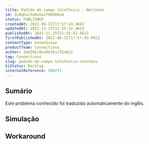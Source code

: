```yaml
---
title: Pedido de campo telefônico - Netshoes
id: 5LRqhuc5eRukw1f08kOHu0
status: PUBLISHED
createdAt: 2022-06-15T17:57:43.384Z
updatedAt: 2022-11-25T21:55:52.462Z
publishedAt: 2022-11-25T21:55:52.462Z
firstPublishedAt: 2022-06-15T17:57:43.992Z
contentType: knownIssue
productTeam: Connections
author: 2mXZkbi0oi061KicTExNjo
tag: Connections
slug: pedido-de-campo-telefonico-netshoes
kiStatus: Backlog
internalReference: 599271
---
```


## Sumário

<div class="alert alert-info">
  <p>Este problema conhecido foi traduzido automaticamente do inglês.</p>
</div>



## Simulação



## Workaround



